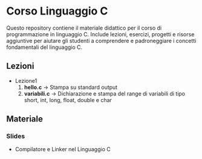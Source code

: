 # Corso Linguaggio C
Questo repository contiene il materiale didattico per il corso di programmazione in linguaggio C. Include lezioni, esercizi, progetti e risorse aggiuntive per aiutare gli studenti a comprendere e padroneggiare i concetti fondamentali del linguaggio C.

## Lezioni
- Lezione1
  1. **hello.c** -> Stampa su standard output 
  2. **variabili.c** -> Dichiarazione e stampa del range di variabili di tipo short, int, long, float, double e char 
## Materiale
### Slides
- Compilatore e Linker nel Linguaggio C
